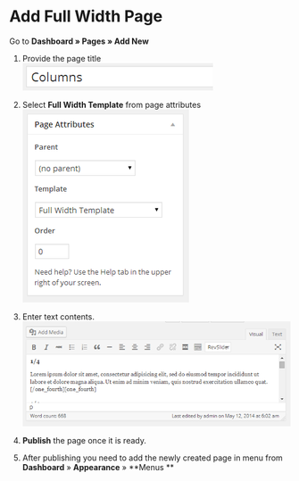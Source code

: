 # Add Full Width Page

Go to **Dashboard &raquo; Pages &raquo; Add New**

1. Provide the page title
![](images/pages/13.png)

2. Select **Full Width Template** from page attributes
![](images/pages/14.png)

3. Enter text contents.
![](images/pages/15.png)

4. **Publish** the page once it is ready.

5. After publishing you need to add the newly created page in menu from **Dashboard** &raquo; **Appearance** &raquo; **Menus **